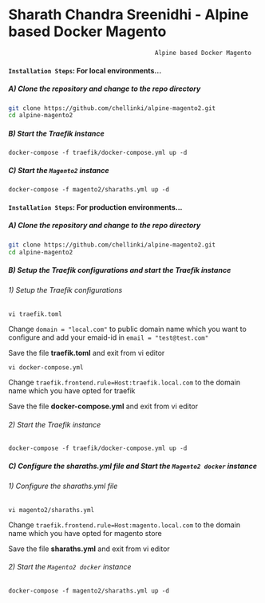 # Sharath Chandra Sreenidhi - Alpine based Docker Magento

                                             Alpine based Docker Magento 

#### `Installation Steps`: For local environments...

##### A) Clone the repository and change to the repo directory

```bash
git clone https://github.com/chellinki/alpine-magento2.git
cd alpine-magento2
```
##### B) Start the Traefik instance
```
docker-compose -f traefik/docker-compose.yml up -d
```

##### C) Start the `Magento2` instance
```
docker-compose -f magento2/sharaths.yml up -d
```

#### `Installation Steps`: For production environments...

##### A) Clone the repository and change to the repo directory

```bash
git clone https://github.com/chellinki/alpine-magento2.git
cd alpine-magento2
```
##### B) Setup the Traefik configurations and start the Traefik instance

###### 1) Setup the Traefik configurations 
```
vi traefik.toml
```
Change `domain = "local.com"` to public domain name which you want to configure and add your emaid-id in `email = "test@test.com"`

Save the file **traefik.toml** and exit from vi editor

```
vi docker-compose.yml
```
Change `traefik.frontend.rule=Host:traefik.local.com` to the domain name which you have opted for traefik

Save the file **docker-compose.yml** and exit from vi editor

###### 2) Start the Traefik instance
```
docker-compose -f traefik/docker-compose.yml up -d
```

##### C) Configure the sharaths.yml file and  Start the `Magento2 docker` instance
###### 1) Configure the sharaths.yml file 
```
vi magento2/sharaths.yml
```
Change `traefik.frontend.rule=Host:magento.local.com` to the domain name which you have opted for magento store

Save the file **sharaths.yml** and exit from vi editor

###### 2) Start the `Magento2 docker` instance
```
docker-compose -f magento2/sharaths.yml up -d
```

